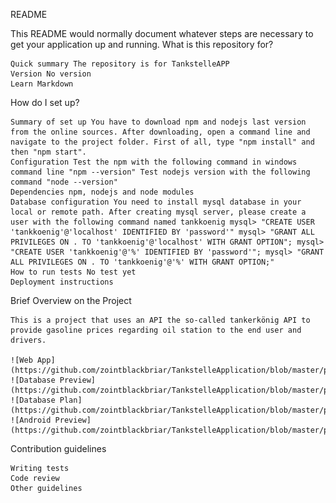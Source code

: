 README

This README would normally document whatever steps are necessary to get your application up and running.
What is this repository for?

    Quick summary The repository is for TankstelleAPP
    Version No version
    Learn Markdown

How do I set up?

    Summary of set up You have to download npm and nodejs last version from the online sources. After downloading, open a command line and navigate to the project folder. First of all, type "npm install" and then "npm start".
    Configuration Test the npm with the following command in windows command line "npm --version" Test nodejs version with the following command "node --version"
    Dependencies npm, nodejs and node modules
    Database configuration You need to install mysql database in your local or remote path. After creating mysql server, please create a user with the following command named tankkoenig mysql> "CREATE USER 'tankkoenig'@'localhost' IDENTIFIED BY 'password'" mysql> "GRANT ALL PRIVILEGES ON . TO 'tankkoenig'@'localhost' WITH GRANT OPTION"; mysql> "CREATE USER 'tankkoenig'@'%' IDENTIFIED BY 'password'"; mysql> "GRANT ALL PRIVILEGES ON . TO 'tankkoenig'@'%' WITH GRANT OPTION;"
    How to run tests No test yet
    Deployment instructions
	
Brief Overview on the Project

	This is a project that uses an API the so-called tankerkönig API to provide gasoline prices regarding oil station to the end user and drivers.
	
	![Web App](https://github.com/zointblackbriar/TankstelleApplication/blob/master/presentation_images/Web_App_Mouse_Circle.png)
	![Database Preview](https://github.com/zointblackbriar/TankstelleApplication/blob/master/presentation_images/Database_Preview.png)
	![Database Plan](https://github.com/zointblackbriar/TankstelleApplication/blob/master/presentation_images/Database_Plan.png)
	![Android Preview](https://github.com/zointblackbriar/TankstelleApplication/blob/master/presentation_images/Android_Sample_Screen.png)
	

Contribution guidelines

    Writing tests
    Code review
    Other guidelines
